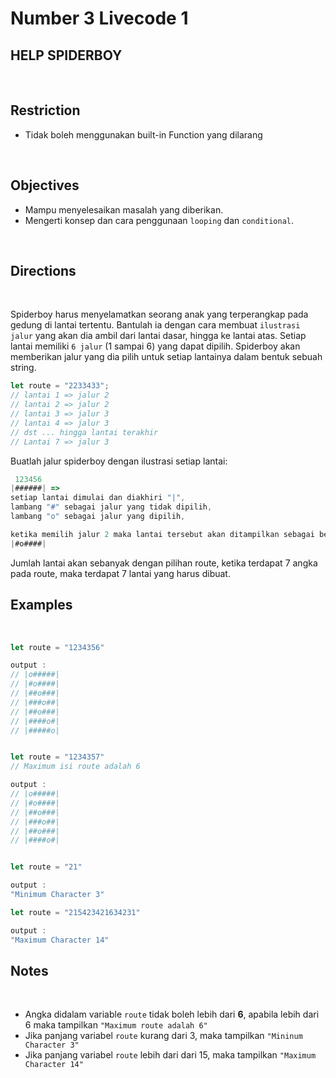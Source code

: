 # Number 3 Livecode 1

## **HELP SPIDERBOY**

<br>

## Restriction
- Tidak boleh menggunakan built-in Function yang dilarang

<br>

## Objectives
- Mampu menyelesaikan masalah yang diberikan.
- Mengerti konsep dan cara penggunaan `looping` dan `conditional`.

<br>

## Directions

<br>

Spiderboy harus menyelamatkan seorang anak yang terperangkap pada gedung di lantai tertentu.
Bantulah ia dengan cara membuat `ilustrasi jalur` yang akan dia ambil dari lantai dasar,
hingga ke lantai atas. Setiap lantai memiliki `6 jalur` (1 sampai 6) yang dapat dipilih.
Spiderboy akan memberikan jalur yang dia pilih untuk setiap lantainya dalam bentuk sebuah string.

```js
let route = "2233433";
// lantai 1 => jalur 2
// lantai 2 => jalur 2
// lantai 3 => jalur 3
// lantai 4 => jalur 3
// dst ... hingga lantai terakhir
// Lantai 7 => jalur 3
```

Buatlah jalur spiderboy dengan ilustrasi setiap lantai:

```js
 123456
|######| =>
setiap lantai dimulai dan diakhiri "|",
lambang "#" sebagai jalur yang tidak dipilih,
lambang "o" sebagai jalur yang dipilih,

ketika memilih jalur 2 maka lantai tersebut akan ditampilkan sebagai berikut :
|#o####|
```

Jumlah lantai akan sebanyak dengan pilihan route, ketika terdapat 7 angka pada route, maka terdapat 7 lantai yang harus dibuat.

## Examples

<br>

```js
let route = "1234356"

output :
// |o#####|
// |#o####|
// |##o###|
// |###o##|
// |##o###|
// |####o#|
// |#####o|


let route = "1234357"
// Maximum isi route adalah 6

output :
// |o#####|
// |#o####|
// |##o###|
// |###o##|
// |##o###|
// |####o#|


let route = "21"

output :
"Minimum Character 3"

let route = "215423421634231"

output :
"Maximum Character 14"
```

## Notes

<br>

- Angka didalam variable `route` tidak boleh lebih dari **6**, apabila lebih dari 6 maka tampilkan `"Maximum route adalah 6"`
- Jika panjang variabel `route` kurang dari 3, maka tampilkan `"Mininum Character 3"`
- Jika panjang variabel `route` lebih dari dari 15, maka tampilkan `"Maximum Character 14"`
